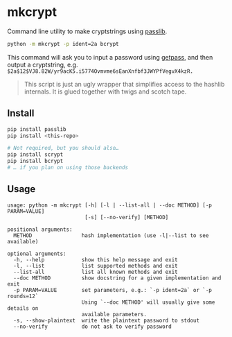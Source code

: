 # mkcrypt

Command line utility to make cryptstrings using [passlib].

```bash
python -m mkcrypt -p ident=2a bcrypt
```
This command will ask you to input a password using [getpass], and then output a
cryptstring, e.g.
``$2a$12$VJ8.82W/yr9acK5.i5774Ovmvme6sEanXnfbf3JWYPfVegvX4kzR.``

> This script is just an ugly wrapper that simplifies access to the hashlib
> internals. It is glued together with twigs and scotch tape.


## Install

```bash
pip install passlib
pip install <this-repo>

# Not required, but you should also…
pip install scrypt
pip install bcrypt
# … if you plan on using those backends
```


## Usage

```
usage: python -m mkcrypt [-h] [-l | --list-all | --doc METHOD] [-p PARAM=VALUE]
                         [-s] [--no-verify] [METHOD]

positional arguments:
  METHOD                hash implementation (use -l|--list to see available)

optional arguments:
  -h, --help            show this help message and exit
  -l, --list            list supported methods and exit
  --list-all            list all known methods and exit
  --doc METHOD          show docstring for a given implementation and exit
  -p PARAM=VALUE        set parameters, e.g.: `-p ident=2a` or `-p rounds=12`
                        Using `--doc METHOD' will usually give some details on
                        available parameters.
  -s, --show-plaintext  write the plaintext password to stdout
  --no-verify           do not ask to verify password
```

 [passlib]: https://passlib.readthedocs.io/en/stable/
 [getpass]: https://docs.python.org/3/library/getpass.html
